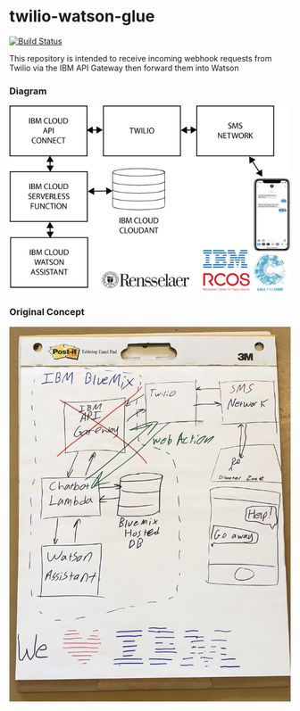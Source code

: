 # twilio-watson-glue

[![Build Status](https://travis-ci.org/disaster-assist/twilio-watson-glue.svg?branch=master)](https://travis-ci.org/disaster-assist/twilio-watson-glue)

This repository is intended to receive incoming webhook requests from Twilio via the IBM API Gateway then forward them into Watson

### Diagram
![Diagram](art/Diagram.png)

### Original Concept
![artboard](art/artboard.JPG)
